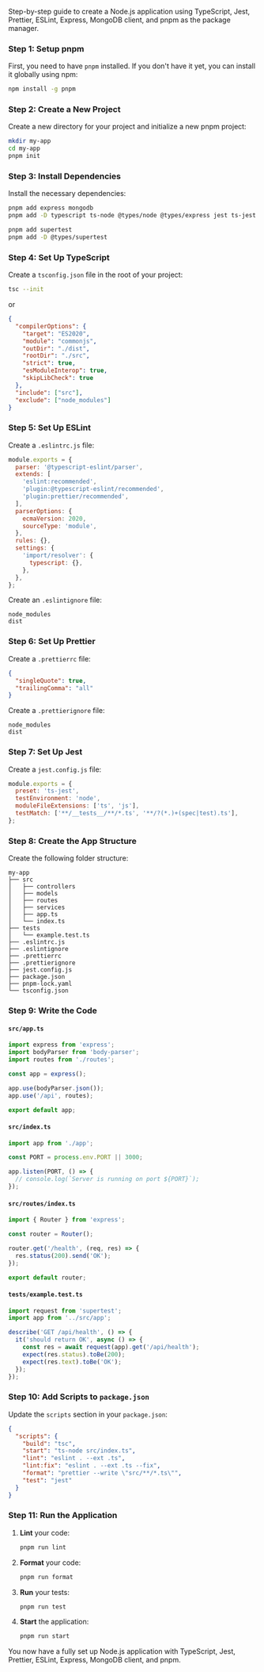 Step-by-step guide to create a Node.js application using TypeScript, Jest, Prettier, ESLint, Express, MongoDB client, and pnpm as the package manager.

### Step 1: Setup pnpm

First, you need to have `pnpm` installed. If you don't have it yet, you can install it globally using npm:

```sh
npm install -g pnpm
```

### Step 2: Create a New Project

Create a new directory for your project and initialize a new pnpm project:

```sh
mkdir my-app
cd my-app
pnpm init
```

### Step 3: Install Dependencies

Install the necessary dependencies:

```sh
pnpm add express mongodb
pnpm add -D typescript ts-node @types/node @types/express jest ts-jest @types/jest prettier eslint eslint-config-prettier eslint-plugin-prettier eslint-plugin-node eslint-plugin-import

pnpm add supertest
pnpm add -D @types/supertest
```

### Step 4: Set Up TypeScript

Create a `tsconfig.json` file in the root of your project:

```bash
tsc --init
```

or

```json
{
  "compilerOptions": {
    "target": "ES2020",
    "module": "commonjs",
    "outDir": "./dist",
    "rootDir": "./src",
    "strict": true,
    "esModuleInterop": true,
    "skipLibCheck": true
  },
  "include": ["src"],
  "exclude": ["node_modules"]
}
```

### Step 5: Set Up ESLint

Create a `.eslintrc.js` file:

```javascript
module.exports = {
  parser: '@typescript-eslint/parser',
  extends: [
    'eslint:recommended',
    'plugin:@typescript-eslint/recommended',
    'plugin:prettier/recommended',
  ],
  parserOptions: {
    ecmaVersion: 2020,
    sourceType: 'module',
  },
  rules: {},
  settings: {
    'import/resolver': {
      typescript: {},
    },
  },
};
```

Create an `.eslintignore` file:

```plaintext
node_modules
dist
```

### Step 6: Set Up Prettier

Create a `.prettierrc` file:

```json
{
  "singleQuote": true,
  "trailingComma": "all"
}
```

Create a `.prettierignore` file:

```plaintext
node_modules
dist
```

### Step 7: Set Up Jest

Create a `jest.config.js` file:

```javascript
module.exports = {
  preset: 'ts-jest',
  testEnvironment: 'node',
  moduleFileExtensions: ['ts', 'js'],
  testMatch: ['**/__tests__/**/*.ts', '**/?(*.)+(spec|test).ts'],
};
```

### Step 8: Create the App Structure

Create the following folder structure:

```
my-app
├── src
│   ├── controllers
│   ├── models
│   ├── routes
│   ├── services
│   ├── app.ts
│   └── index.ts
├── tests
│   └── example.test.ts
├── .eslintrc.js
├── .eslintignore
├── .prettierrc
├── .prettierignore
├── jest.config.js
├── package.json
├── pnpm-lock.yaml
└── tsconfig.json
```

### Step 9: Write the Code

#### `src/app.ts`

```typescript
import express from 'express';
import bodyParser from 'body-parser';
import routes from './routes';

const app = express();

app.use(bodyParser.json());
app.use('/api', routes);

export default app;
```

#### `src/index.ts`

```typescript
import app from './app';

const PORT = process.env.PORT || 3000;

app.listen(PORT, () => {
  // console.log(`Server is running on port ${PORT}`);
});
```

#### `src/routes/index.ts`

```typescript
import { Router } from 'express';

const router = Router();

router.get('/health', (req, res) => {
  res.status(200).send('OK');
});

export default router;
```

#### `tests/example.test.ts`

```typescript
import request from 'supertest';
import app from '../src/app';

describe('GET /api/health', () => {
  it('should return OK', async () => {
    const res = await request(app).get('/api/health');
    expect(res.status).toBe(200);
    expect(res.text).toBe('OK');
  });
});
```

### Step 10: Add Scripts to `package.json`

Update the `scripts` section in your `package.json`:

```json
{
  "scripts": {
    "build": "tsc",
    "start": "ts-node src/index.ts",
    "lint": "eslint . --ext .ts",
    "lint:fix": "eslint . --ext .ts --fix",
    "format": "prettier --write \"src/**/*.ts\"",
    "test": "jest"
  }
}
```

### Step 11: Run the Application

1. **Lint** your code:

   ```sh
   pnpm run lint
   ```

2. **Format** your code:

   ```sh
   pnpm run format
   ```

3. **Run** your tests:

   ```sh
   pnpm run test
   ```

4. **Start** the application:
   ```sh
   pnpm run start
   ```

You now have a fully set up Node.js application with TypeScript, Jest, Prettier, ESLint, Express, MongoDB client, and pnpm.
